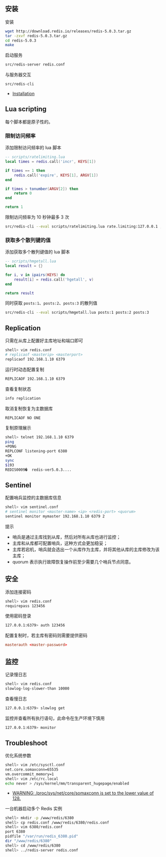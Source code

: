 ## 安装

安装

```sh
wget http://download.redis.io/releases/redis-5.0.3.tar.gz
tar -zxvf redis-5.0.3.tar.gz
cd redis-5.0.3
make
```

启动服务

```sh
src/redis-server redis.conf
```

与服务器交互

```sh
src/redis-cli
```

- [Installation](https://redis.io/download#installation)

## Lua scripting

每个脚本都是原子性的。

### 限制访问频率

添加限制访问频率的 lua 脚本

```lua
-- scripts/ratelimiting.lua
local times = redis.call('incr', KEYS[1])

if times == 1 then
    redis.call('expire', KEYS[1], ARGV[1])
end

if times > tonumber(ARGV[2]) then
    return 0
end

return 1
```

限制访问频率为 10 秒钟最多 3 次

```sh
src/redis-cli --eval scripts/ratelimiting.lua rate.limiting:127.0.0.1 , 10 3
```

### 获取多个散列键的值

添加获取多个散列键值的 lua 脚本

```lua
-- scripts/hmgetall.lua
local result = {}

for i, v in ipairs(KEYS) do
    result[i] = redis.call('hgetall', v)
end

return result
```

同时获取 `posts:1`、`posts:2`、`posts:3` 的散列值

```sh
src/redis-cli --eval scripts/hmgetall.lua posts:1 posts:2 posts:3
```

## Replication

只需在从库上配置好主库地址和端口即可

```sh
shell> vim redis.conf
# replicaof <masterip> <masterport>
replicaof 192.168.1.10 6379
````

运行时动态配置复制

```sh
REPLICAOF 192.168.1.10 6379
```

查看复制状态

```sh
info replication
```

取消复制恢复为主数据库

```sh
REPLICAOF NO ONE
```

复制原理展示

```sh
shell> telnet 192.168.1.10 6379
ping
+PONG
REPLCONF listening-port 6380
+OK
sync
$193
REDIS0009�	redis-ver5.0.3....
```

## Sentinel 

配置哨兵监控的主数据库信息

```sh
shell> vim sentinel.conf
# sentinel monitor <master-name> <ip> <redis-port> <quorum>
sentinel monitor mymaster 192.168.1.10 6379 2
```

提示

- 哨兵是通过主库找到从库，然后对所有从库也进行监控；
- 主库和从库都可配置哨兵，这种方式会更加稳妥；
- 主库若宕机，哨兵就会选出一个从库作为主库，并将其他从库的主库修改为该主库；
- quorum 表示执行故障恢复操作前至少需要几个哨兵节点同意。

## 安全

添加连接密码

```sh
shell> vim redis.conf
requirepass 123456
```

使用密码登录

```sh
127.0.0.1:6379> auth 123456
```

配置复制时，若主库有密码则需要提供密码

```conf
masterauth <master-password>
```

## 监控

记录慢日志

```sh
shell> vim redis.conf
slowlog-log-slower-than 10000
```

查看慢日志

```sh
127.0.0.1:6379> slowlog get
```

监控并查看所有执行语句，此命令在生产环境下慎用

```sh
127.0.0.1:6379> monitor
```

## Troubleshoot

优化系统参数

```sh
shell> vim /etc/sysctl.conf
net.core.somaxconn=65535
vm.overcommit_memory=1
shell> vim /etc/rc.local
echo never > /sys/kernel/mm/transparent_hugepage/enabled
```

- [WARNING: /proc/sys/net/core/somaxconn is set to the lower value of 128.](https://github.com/docker-library/redis/issues/35)

一台机器启动多个 Redis 实例

```sh
shell> mkdir -p /www/redis/6380
shell> cp redis.conf /www/redis/6380/redis.conf
shell> vim 6380/redis.conf
port 6380
pidfile "/var/run/redis_6380.pid"
dir "/www/redis/6380"
shell> cd /www/redis/6380
shell> ../redis-server redis.conf
```

